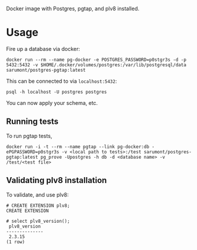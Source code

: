 Docker image with Postgres, pgtap, and plv8 installed.

# Usage

Fire up a database via docker:

```
docker run --rm --name pg-docker -e POSTGRES_PASSWORD=p0stgr3s -d -p 5432:5432 -v $HOME/.docker/volumes/postgres:/var/lib/postgresql/data sarumont/postgres-pgtap:latest
```

This can be connected to via `localhost:5432`:

```
psql -h localhost -U postgres postgres
```

You can now apply your schema, etc.

## Running tests

To run pgtap tests, 

```
docker run -i -t --rm --name pgtap --link pg-docker:db -ePGPASSWORD=p0stgr3s -v <local path to tests>:/test sarumont/postgres-pgtap:latest pg_prove -Upostgres -h db -d <database name> -v /test/<test file>
```

## Validating plv8 installation

To validate, and use plv8:

```
# CREATE EXTENSION plv8;
CREATE EXTENSION

# select plv8_version();
 plv8_version 
--------------
 2.3.15
(1 row)
```